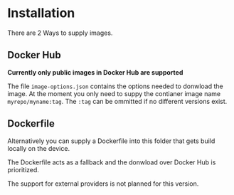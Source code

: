 # Installation

There are 2 Ways to supply images.

## Docker Hub

**Currently only public images in Docker Hub are supported**

The file `image-options.json` contains the options needed to donwload the image.
At the moment you only need to suppy the contianer image name `myrepo/myname:tag`. The `:tag` can be ommitted if no different versions exist.

## Dockerfile

Alternatively you can supply a Dockerfile into this folder that gets build locally on the device.

The Dockerfile acts as a fallback and the donwload over Docker Hub is prioritized.

The support for external providers is not planned for this version.
